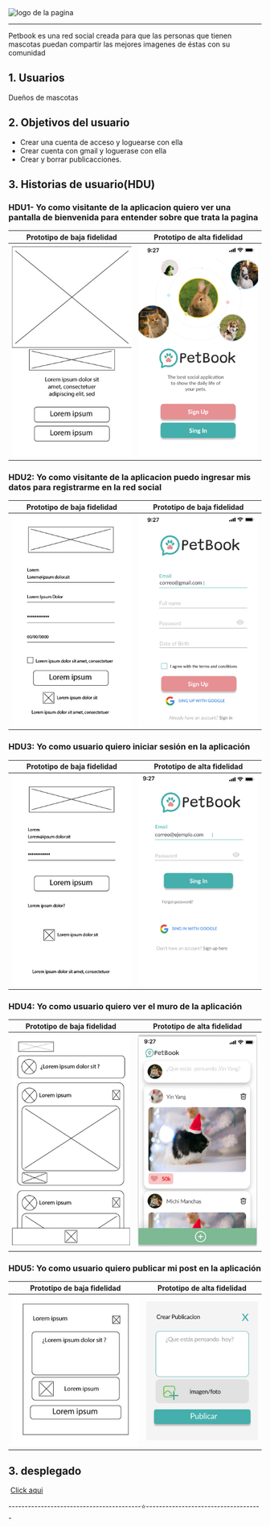 <img src="https://github.com/aniapalominoq/DEV001-social-network/blob/main/src/assets/img/logo_horizontal.png" width=800 height=100 alt="logo de la pagina"/>

---

Petbook es una red social creada para que las personas que tienen mascotas puedan compartir las mejores imagenes de éstas con su comunidad

## 1. Usuarios

Dueños de mascotas

## 2. Objetivos del usuario

- Crear una cuenta de acceso y loguearse con ella
- Crear cuenta con gmail y loguerase con ella
- Crear y borrar publicacciones.

## 3. Historias de usuario(HDU)

### **HDU1- Yo como visitante de la aplicacion quiero ver una pantalla de bienvenida para entender sobre que trata la pagina**

| Prototipo de baja fidelidad                                                                                                                               | Prototipo de alta fidelidad                                                                                                  |
| --------------------------------------------------------------------------------------------------------------------------------------------------------- | ---------------------------------------------------------------------------------------------------------------------------- |
| ![historia-usuario1](https://raw.githubusercontent.com/JENNYFERGAMBOA/DEV001-social-network/main/src/assets/img/PROTOTIPO%20BAJA%20FIDELIDAD%20HDU-1.jpg) | ![historia-usuario1](https://raw.githubusercontent.com/JENNYFERGAMBOA/DEV001-social-network/main/src/assets/img/Welcome.jpg) |

### **HDU2: Yo como visitante de la aplicacion puedo ingresar mis datos para registrarme en la red social**

| Prototipo de baja fidelidad                                                                                                                               | Prototipo de baja fidelidad                                                                                                   |
| --------------------------------------------------------------------------------------------------------------------------------------------------------- | ----------------------------------------------------------------------------------------------------------------------------- |
| ![historia-usuario2](https://raw.githubusercontent.com/JENNYFERGAMBOA/DEV001-social-network/main/src/assets/img/PROTOTIPO%20BAJA%20FIDELIDAD%20HDU-2.jpg) | ![historia-usuario2](https://raw.githubusercontent.com/JENNYFERGAMBOA/DEV001-social-network/main/src/assets/img/Register.jpg) |

### **HDU3: Yo como usuario quiero iniciar sesión en la aplicación**

| Prototipo de baja fidelidad                                                                                                                               | Prototipo de alta fidelidad                                                                                                |
| --------------------------------------------------------------------------------------------------------------------------------------------------------- | -------------------------------------------------------------------------------------------------------------------------- |
| ![historia-usuario3](https://raw.githubusercontent.com/JENNYFERGAMBOA/DEV001-social-network/main/src/assets/img/PROTOTIPO%20BAJA%20FIDELIDAD%20HDU-3.jpg) | ![historia-usuario2](https://raw.githubusercontent.com/JENNYFERGAMBOA/DEV001-social-network/main/src/assets/img/Login.jpg) |

### **HDU4: Yo como usuario quiero ver el muro de la aplicación**

| Prototipo de baja fidelidad                                                                                                                               | Prototipo de alta fidelidad                                                                                               |
| --------------------------------------------------------------------------------------------------------------------------------------------------------- | ------------------------------------------------------------------------------------------------------------------------- |
| ![historia-usuario4](https://raw.githubusercontent.com/JENNYFERGAMBOA/DEV001-social-network/main/src/assets/img/PROTOTIPO%20BAJA%20FIDELIDAD%20HDU-4.jpg) | ![historia-usuario4](https://raw.githubusercontent.com/JENNYFERGAMBOA/DEV001-social-network/main/src/assets/img/Wall.jpg) |

### **HDU5: Yo como usuario quiero publicar mi post en la aplicación**

| Prototipo de baja fidelidad                                                                                                                           | Prototipo de alta fidelidad                                                                                                                          |
| ----------------------------------------------------------------------------------------------------------------------------------------------------- | ---------------------------------------------------------------------------------------------------------------------------------------------------- |
| ![historia-usuario4](https://raw.githubusercontent.com/JENNYFERGAMBOA/DEV001-social-network/main/src/assets/img/PROTOTIPO-BAJA-FIDELIDAD-HDU-4.2.jpg) | ![historia-usuario4](https://raw.githubusercontent.com/JENNYFERGAMBOA/DEV001-social-network/main/src/assets/img/ventana%20agregar%20comentarios.jpg) |

## 3. desplegado

<img href="https://png.pngtree.com/element_our/png_detail/20190103/woman-hand-points-a-finger-at-something-finger-touch-screen-png_308332.jpg"> <a href="https://petbook-ca221.web.app/"> Click aqui </a>

-----------------------------------------⭐------------------------------------
